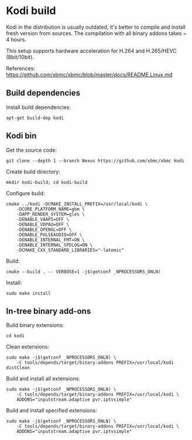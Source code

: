 # Kodi build

Kodi in the distribution is usually outdated, it's better to compile and install fresh version from sources.
The compilation with all binary addons takes ~ 4 hours.

This setup supports hardware acceleration for H.264 and H.265/HEVC (8bit/10bit).

References: <https://github.com/xbmc/xbmc/blob/master/docs/README.Linux.md>

## Build dependencies

Install build dependencies:

```shell
apt-get build-dep kodi
```

## Kodi bin

Get the source code:

```shell
git clone --depth 1 --branch Nexus https://github.com/xbmc/xbmc kodi
```

Create build directory:

```shell
mkdir kodi-build; cd kodi-build
```

Configure build:

```shell
cmake ../kodi -DCMAKE_INSTALL_PREFIX=/usr/local/kodi \
    -DCORE_PLATFORM_NAME=gbm \
    -DAPP_RENDER_SYSTEM=gles \
    -DENABLE_VAAPI=OFF \
    -DENABLE_VDPAU=OFF \
    -DENABLE_OPENGL=OFF \
    -DENABLE_PULSEAUDIO=OFF \
    -DENABLE_INTERNAL_FMT=ON \
    -DENABLE_INTERNAL_SPDLOG=ON \
    -DCMAKE_CXX_STANDARD_LIBRARIES="-latomic"  
```

Build:

```shell
cmake --build . -- VERBOSE=1 -j$(getconf _NPROCESSORS_ONLN)
```

Install:

```shell
sudo make install
```

## In-tree binary add-ons

Build binary extensions:

```shell
cd kodi
```

Clean extensions:

```shell
sudo make -j$(getconf _NPROCESSORS_ONLN) \
    -C tools/depends/target/binary-addons PREFIX=/usr/local/kodi distClean
```

Build and install all extensions:

```shell
sudo make -j$(getconf _NPROCESSORS_ONLN) \
    -C tools/depends/target/binary-addons PREFIX=/usr/local/kodi \
    ADDONS="inputstream.adaptive pvr.iptvsimple"
```

Build and install specified extensions:

```shell
sudo make -j$(getconf _NPROCESSORS_ONLN) \
    -C tools/depends/target/binary-addons PREFIX=/usr/local/kodi \
    ADDONS="inputstream.adaptive pvr.iptvsimple"
```
